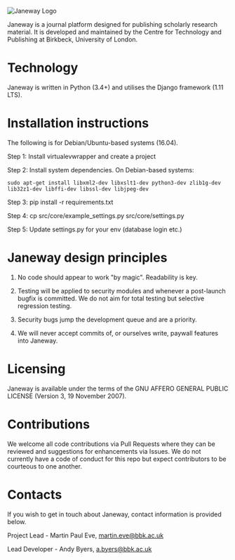 ![Janeway Logo](http://www.openlibhums.org/hosted_files/Janeway-Logo-05.png "Janeway")

Janeway is a journal platform designed for publishing scholarly research material. It is developed and maintained by the Centre for Technology and Publishing at Birkbeck, University of London.

# Technology
Janeway is written in Python (3.4+) and utilises the Django framework (1.11 LTS). 

# Installation instructions
The following is for Debian/Ubuntu-based systems (16.04).

Step 1: Install virtualevwrapper and create a project

Step 2: Install system dependencies. On Debian-based systems:

    sudo apt-get install libxml2-dev libxslt1-dev python3-dev zlib1g-dev lib32z1-dev libffi-dev libssl-dev libjpeg-dev

Step 3: pip install -r requirements.txt

Step 4: cp src/core/example_settings.py src/core/settings.py

Step 5: Update settings.py for your env (database login etc.)

# Janeway design principles
1. No code should appear to work "by magic". Readability is key.

2. Testing will be applied to security modules and whenever a post-launch bugfix is committed. We do not aim for total testing but selective regression testing.

3. Security bugs jump the development queue and are a priority.

4. We will never accept commits of, or ourselves write, paywall features into Janeway.

# Licensing
Janeway is available under the terms of the GNU AFFERO GENERAL PUBLIC LICENSE (Version 3, 19 November 2007).

# Contributions

We welcome all code contributions via Pull Requests where they can be reviewed and suggestions for enhancements via Issues. We do not currently have a  code of conduct for this repo but expect contributors to be courteous to one another.

# Contacts
If you wish to get in touch about Janeway, contact information is provided below.

Project Lead - Martin Paul Eve, martin.eve@bbk.ac.uk

Lead Developer - Andy Byers, a.byers@bbk.ac.uk
